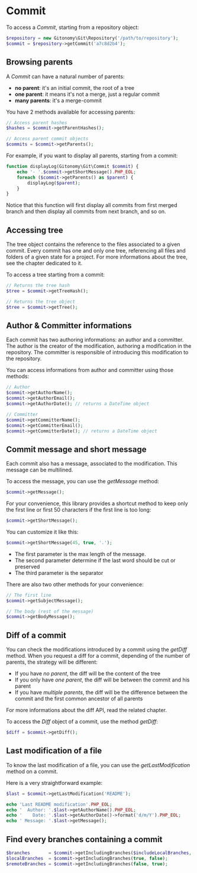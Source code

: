 Commit
======

To access a *Commit*, starting from a repository object:

```php
$repository = new Gitonomy\Git\Repository('/path/to/repository');
$commit = $repository->getCommit('a7c8d2b4');
```

Browsing parents
----------------

A *Commit* can have a natural number of parents:

-   **no parent**: it's an initial commit, the root of a tree
-   **one parent**: it means it's not a merge, just a regular commit
-   **many parents**: it's a merge-commit

You have 2 methods available for accessing parents:

```php
// Access parent hashes
$hashes = $commit->getParentHashes();

// Access parent commit objects
$commits = $commit->getParents();
```

For example, if you want to display all parents, starting from a commit:

```php
function displayLog(Gitonomy\Git\Commit $commit) {
    echo '- '.$commit->getShortMessage().PHP_EOL;
    foreach ($commit->getParents() as $parent) {
        displayLog($parent);
    }
}
```

Notice that this function will first display all commits from first
merged branch and then display all commits from next branch, and so on.

Accessing tree
--------------

The tree object contains the reference to the files associated to a
given commit. Every commit has one and only one tree, referencing all
files and folders of a given state for a project. For more informations
about the tree, see the chapter dedicated to it.

To access a tree starting from a commit:

```php
// Returns the tree hash
$tree = $commit->getTreeHash();

// Returns the tree object
$tree = $commit->getTree();
```

Author & Committer informations
-------------------------------

Each commit has two authoring informations: an author and a committer.
The author is the creator of the modification, authoring a modification
in the repository. The committer is responsible of introducing this
modification to the repository.

You can access informations from author and committer using those
methods:

```php
// Author
$commit->getAuthorName();
$commit->getAuthorEmail();
$commit->getAuthorDate(); // returns a DateTime object

// Committer
$commit->getCommitterName();
$commit->getCommitterEmail();
$commit->getCommitterDate(); // returns a DateTime object
```

Commit message and short message
--------------------------------

Each commit also has a message, associated to the modification. This
message can be multilined.

To access the message, you can use the *getMessage* method:

```php
$commit->getMessage();
```

For your convenience, this library provides a shortcut method to keep
only the first line or first 50 characters if the first line is too
long:

```php
$commit->getShortMessage();
```

You can customize it like this:

```php
$commit->getShortMessage(45, true, '.');
```

-   The first parameter is the max length of the message.
-   The second parameter determine if the last word should be cut or
    preserved
-   The third parameter is the separator

There are also two other methods for your convenience:

```php
// The first line
$commit->getSubjectMessage();

// The body (rest of the message)
$commit->getBodyMessage();
```

Diff of a commit
----------------

You can check the modifications introduced by a commit using the
*getDiff* method. When you request a diff for a commit, depending of the
number of parents, the strategy will be different:

-   If you have *no parent*, the diff will be the content of the tree
-   If you only have *one parent*, the diff will be between the commit
    and his parent
-   If you have *multiple parents*, the diff will be the difference
    between the commit and the first common ancestor of all parents

For more informations about the diff API, read the related chapter.

To access the *Diff* object of a commit, use the method *getDiff*:

```php
$diff = $commit->getDiff();
```

Last modification of a file
---------------------------

To know the last modification of a file, you can use the
*getLastModification* method on a commit.

Here is a very straightforward example:

```php
$last = $commit->getLastModification('README');

echo 'Last README modification'.PHP_EOL;
echo '  Author: '.$last->getAuthorName().PHP_EOL;
echo '    Date: '.$last->getAuthorDate()->format('d/m/Y').PHP_EOL;
echo ' Message: '.$last->getMessage();
```

Find every branches containing a commit
---------------------------------------

```php
$branches       = $commit->getIncludingBranches($includeLocalBranches, $includeRemoteBranches);
$localBranches  = $commit->getIncludingBranches(true, false);
$remoteBranches = $commit->getIncludingBranches(false, true);
```
